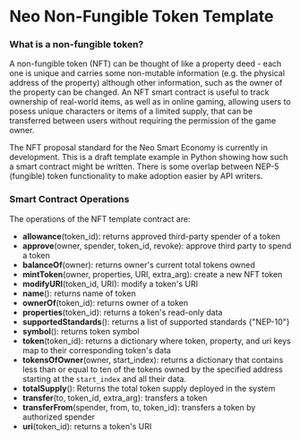 # Neo Non-Fungible Token Template


### What is a non-fungible token?
A non-fungible token (NFT) can be thought of like a property deed - each one is unique and carries some non-mutable information (e.g. the physical address of the property) although other information, such as the owner of the property can be changed. 
An NFT smart contract is useful to track ownership of real-world items, as well as in online gaming, allowing users to posess unique characters or items of a limited supply, that can be transferred between users without requiring the permission of the game owner.

The NFT proposal standard for the Neo Smart Economy is currently in development. This is a draft template example in Python showing how such a smart contract might be written. There is some overlap between NEP-5 (fungible) token functionality to make adoption easier by API writers.

### Smart Contract Operations
The operations of the NFT template contract are:  

  * **allowance**(token_id): returns approved third-party spender of a token
  * **approve**(owner, spender, token_id, revoke): approve third party to spend a token
  * **balanceOf**(owner): returns owner's current total tokens owned
  * **mintToken**(owner, properties, URI, extra_arg): create a new NFT token
  * **modifyURI**(token_id, URI): modify a token's URI
  * **name**(): returns name of token
  * **ownerOf**(token_id): returns owner of a token
  * **properties**(token_id): returns a token's read-only data
  * **supportedStandards**(): returns a list of supported standards {"NEP-10"}
  * **symbol**(): returns token symbol
  * **token**(token_id): returns a dictionary where token, property, and uri keys map to their corresponding token's data
  * **tokensOfOwner**(owner, start_index): returns a dictionary that contains less than or equal to ten of the tokens owned by the specified address starting at the `start_index` and all their data.
  * **totalSupply**(): Returns the total token supply deployed in the system
  * **transfer**(to, token_id, extra_arg): transfers a token
  * **transferFrom**(spender, from, to, token_id): transfers a token by authorized spender
  * **uri**(token_id): returns a token's URI
